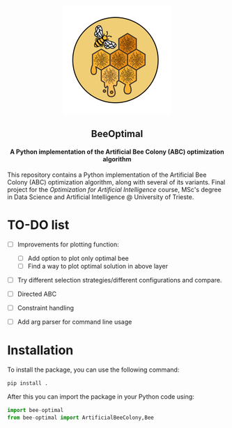 <div align="center">
  <a href="https://github.com/giuliofantuzzi/BeeOptimal">
    <img src="assets/LogoBeeOptimal.png" alt="Logo" width="250" height="250">
  </a>
<h2 align="center">BeeOptimal</h2>
<h4 align="center">A Python implementation of the Artificial Bee Colony (ABC) optimization algorithm</h4>
</div>

This repository contains a Python implementation of the Artificial Bee Colony (ABC) optimization algorithm, along with several of its variants. Final project for the *Optimization for Artificial Intelligence* course, MSc's degree in Data Science and Artificial Intelligence @ University of Trieste.


# TO-DO list

- [ ] Improvements for plotting function:
  - [ ] Add option to plot only optimal bee
  - [ ] Find a way to plot optimal solution in above layer
- [ ] Try different selection strategies/different configurations and compare.
- [ ] Directed ABC
- [ ] Constraint handling
- [ ] Add arg parser for command line usage



# Installation

To install the package, you can use the following command:

```bash
pip install .
```

After this you can import the package in your Python code using:

```python
import bee-optimal
from bee-optimal import ArtificialBeeColony,Bee
```